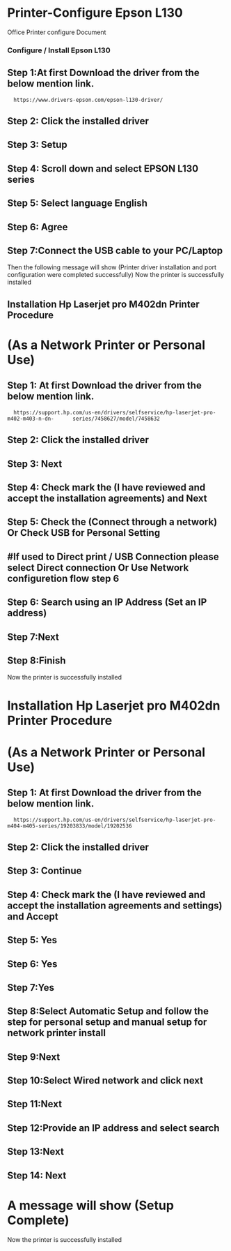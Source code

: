 # Printer-Configure Epson L130
Office Printer configure Document

### Configure / Install Epson L130 ### 


Step 1:At first Download the driver from the below mention link.
-------
      https://www.drivers-epson.com/epson-l130-driver/ 

Step 2: Click the installed driver
-------
Step 3: Setup
-------
Step 4: Scroll down and select EPSON L130 series
-------
Step 5: Select language English
-------
Step 6: Agree
-------
Step 7:Connect the USB cable to your PC/Laptop
--------
Then the following message  will show
(Printer driver installation and port configuration were completed successfully)
Now the printer is successfully installed



Installation Hp Laserjet pro M402dn Printer Procedure
------------------------------------------------------
# (As a Network Printer or Personal Use)

Step 1: At first Download the driver from the below mention link.
-------
      https://support.hp.com/us-en/drivers/selfservice/hp-laserjet-pro-m402-m403-n-dn-      series/7458627/model/7458632

Step 2: Click the installed driver
-------
Step 3: Next
-------
Step 4: Check mark the (I have reviewed and accept the installation agreements) and Next
-------
Step 5: Check the (Connect through a network) Or  Check USB for Personal Setting 
------
#If used to Direct print / USB Connection please select Direct connection Or Use Network configuretion flow step 6
------------------------------------------------------------------------------------------------------------------
Step 6: Search using an IP Address (Set an IP address)
------
Step 7:Next
------
Step 8:Finish
------
Now the printer is successfully installed


# Installation Hp Laserjet pro M402dn Printer Procedure
# (As a Network Printer or Personal Use)
Step 1: At first Download the driver from the below mention link.
-------
      https://support.hp.com/us-en/drivers/selfservice/hp-laserjet-pro-m404-m405-series/19203833/model/19202536

Step 2: Click the installed driver
-------
Step 3: Continue
------
Step 4: Check mark the (I have reviewed and accept the installation agreements and settings) and Accept
-------
Step 5: Yes 
-------
Step 6: Yes
-------
Step 7:Yes
-------
Step 8:Select  Automatic  Setup and follow the step for personal setup and  manual setup for network printer install 
-------
Step 9:Next
-------
Step 10:Select  Wired network and click next
-------
Step 11:Next
-------
Step 12:Provide an IP address and  select search
-------
Step 13:Next
-------
Step 14: Next
-------

# A message will show (Setup Complete)
Now the printer is successfully installed


